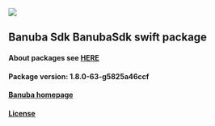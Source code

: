 [![](https://www.banuba.com/hubfs/Banuba_November2018/Images/Banuba%20SDK.png)](https://docs.banuba.com/face-ar-sdk-v1/ios/ios_overview)

## Banuba Sdk BanubaSdk swift package

#### About packages see [HERE](https://docs.banuba.com/face-ar-sdk-v1/ios/ios_packages)

#### Package version: **1.8.0-63-g5825a46ccf**

#### **[Banuba homepage](https://banuba.com)**

#### **[License](https://www.banuba.com/terms)**
